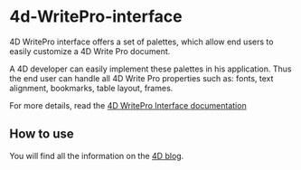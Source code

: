 # 4d-WritePro-interface

4D WritePro interface offers a set of palettes, which allow end users to easily customize a 4D Write Pro document.

A 4D developer can easily implement these palettes in his application. Thus the end user can handle all 4D Write Pro properties such as: fonts, text alignment, bookmarks, table layout, frames.

For more details, read the [4D WritePro Interface documentation](https://doc.4d.com/4Dv18/4D/18/Entry-areas.300-4575458.en.html#4607368)

## How to use

You will find all the information on the [4D blog](https://blog.4d.com/news-flash-4d-components-available-on-github/).
